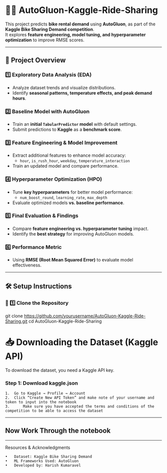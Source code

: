 # 🚴‍♂️ AutoGluon-Kaggle-Ride-Sharing  

This project predicts **bike rental demand** using **AutoGluon**, as part of the **Kaggle Bike Sharing Demand competition**.  
It explores **feature engineering, model tuning, and hyperparameter optimization** to improve RMSE scores.  

---

## 📌 Project Overview  

### **1️⃣ Exploratory Data Analysis (EDA)**  
- Analyze dataset trends and visualize distributions.  
- Identify **seasonal patterns, temperature effects, and peak demand hours**.  

### **2️⃣ Baseline Model with AutoGluon**  
- Train an **initial `TabularPredictor` model** with default settings.  
- Submit predictions to **Kaggle** as a **benchmark score**.  

### **3️⃣ Feature Engineering & Model Improvement**  
- Extract additional features to enhance model accuracy:  
  - `hour`, `is_rush_hour`, `weekday`, `temperature_interaction`  
- Train an updated model and compare performance.  

### **4️⃣ Hyperparameter Optimization (HPO)**  
- Tune **key hyperparameters** for better model performance:  
  - `num_boost_round`, `learning_rate`, `max_depth`  
- Evaluate optimized models **vs. baseline performance**.  

### **5️⃣ Final Evaluation & Findings**  
- Compare **feature engineering vs. hyperparameter tuning** impact.  
- Identify the **best strategy** for improving AutoGluon models.  

### **6️⃣ Performance Metric**  
- Using **RMSE (Root Mean Squared Error)** to evaluate model effectiveness.  

---

## 🛠️ Setup Instructions  

### **🔹 1️⃣ Clone the Repository**  

git clone https://github.com/yourusername/AutoGluon-Kaggle-Ride-Sharing.git
cd AutoGluon-Kaggle-Ride-Sharing

# 📥 Downloading the Dataset (Kaggle API)



To download the dataset, you need a Kaggle API key.

### Step 1: Download kaggle.json
	1.	Go to Kaggle → Profile → Account
	2.	Click “Create New API Token” and make note of your username and token to input into the notebook
    3.      Make sure you have accepted the terms and conditions of the competition to be able to access the dataset



---
## Now Work Through the notebook


---
 Resources & Acknowledgments

	•	Dataset: Kaggle Bike Sharing Demand
	•	ML Frameworks Used: AutoGluon
	•	Developed by: Harish Kumaravel
